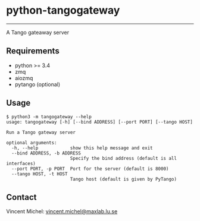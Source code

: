 python-tangogateway
===================
***

A Tango gateaway server

Requirements
------------

- python >= 3.4
- zmq
- aiozmq
- pytango (optional)

Usage
-----

```
$ python3 -m tangogateway --help
usage: tangogateway [-h] [--bind ADDRESS] [--port PORT] [--tango HOST]

Run a Tango gateway server

optional arguments:
  -h, --help            show this help message and exit
  --bind ADDRESS, -b ADDRESS
                        Specify the bind address (default is all interfaces)
  --port PORT, -p PORT  Port for the server (default is 8000)
  --tango HOST, -t HOST
                        Tango host (default is given by PyTango)
```

Contact
-------

Vincent Michel: vincent.michel@maxlab.lu.se
